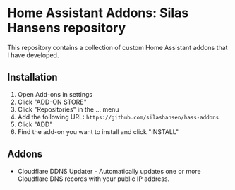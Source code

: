 # Home Assistant Addons: Silas Hansens repository

This repository contains a collection of custom Home Assistant addons that I have developed.

## Installation

1. Open Add-ons in settings
2. Click "ADD-ON STORE"
3. Click "Repositories" in the ... menu
4. Add the following URL: `https://github.com/silashansen/hass-addons`
5. Click "ADD"
6. Find the add-on you want to install and click "INSTALL"

## Addons

* Cloudflare DDNS Updater - Automatically updates one or more Cloudflare DNS records with your public IP address.
